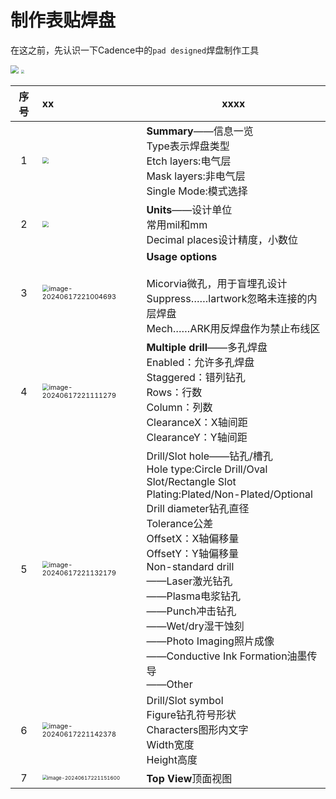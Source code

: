 # 制作表贴焊盘

在这之前，先认识一下Cadence中的`pad designed`焊盘制作工具

<img src="https://st211177.oss-cn-nanjing.aliyuncs.com/img/202406172131655.png" style="zoom: 80%;" />

<img src="https://st211177.oss-cn-nanjing.aliyuncs.com/img/202406172135371.png" style="zoom: 36%;" />


<div STYLE="page-break-after: always;"></div>


| 序号 | xx                                                           | xxxx                                                         |
| :--: | :----------------------------------------------------------- | ------------------------------------------------------------ |
|  1   | <img src="https://st211177.oss-cn-nanjing.aliyuncs.com/img/202406172208213.png" style="zoom:67%;" /> | **Summary**——信息一览<br />Type表示焊盘类型<br />Etch layers:电气层<br />Mask layers:非电气层<br />Single Mode:模式选择 |
|  2   | <img src="https://st211177.oss-cn-nanjing.aliyuncs.com/img/202406172209231.png" style="zoom:67%;" /> | **Units**——设计单位<br />常用mil和mm<br />Decimal places设计精度，小数位 |
|  3   | <img src="https://st211177.oss-cn-nanjing.aliyuncs.com/img/202406172210732.png" alt="image-20240617221004693" style="zoom:67%;" /> | **Usage options**<br /><br />Micorvia微孔，用于盲埋孔设计<br />Suppress……lartwork忽略未连接的内层焊盘<br />Mech……ARK用反焊盘作为禁止布线区 |
|  4   | <img src="https://st211177.oss-cn-nanjing.aliyuncs.com/img/202406172211313.png" alt="image-20240617221111279" style="zoom:67%;" /> | **Multiple drill**——多孔焊盘<br />Enabled：允许多孔焊盘<br />Staggered：错列钻孔<br />Rows：行数<br />Column：列数<br />ClearanceX：X轴间距<br />ClearanceY：Y轴间距 |
|  5   | <img src="https://st211177.oss-cn-nanjing.aliyuncs.com/img/202406172211224.png" alt="image-20240617221132179" style="zoom:67%;" /> | Drill/Slot hole——钻孔/槽孔<br />Hole type:Circle Drill/Oval Slot/Rectangle Slot<br />Plating:Plated/Non-Plated/Optional<br />Drill diameter钻孔直径<br />Tolerance公差<br />OffsetX：X轴偏移量<br />OffsetY：Y轴偏移量<br />Non-standard drill<br />——Laser激光钻孔<br />——Plasma电浆钻孔<br />——Punch冲击钻孔<br />——Wet/dry湿干蚀刻<br />——Photo Imaging照片成像<br />——Conductive Ink Formation油墨传导<br />——Other |
|  6   | <img src="https://st211177.oss-cn-nanjing.aliyuncs.com/img/202406172211418.png" alt="image-20240617221142378" style="zoom:67%;" /> | Drill/Slot symbol<br />Figure钻孔符号形状<br />Characters图形内文字<br />Width宽度<br />Height高度 |
|  7   | <img src="https://st211177.oss-cn-nanjing.aliyuncs.com/img/202406172211637.png" alt="image-20240617221151600" style="zoom: 50%;" /> | **Top View**顶面视图                                         |




